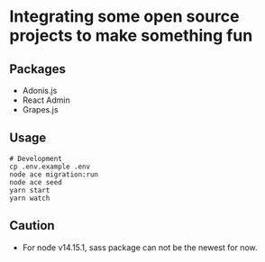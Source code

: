 # Integrating some open source projects to make something fun

## Packages

- Adonis.js
- React Admin
- Grapes.js

## Usage

```
# Development
cp .env.example .env
node ace migration:run
node ace seed
yarn start
yarn watch
```

## Caution

* For node v14.15.1, sass package can not be the newest for now.
